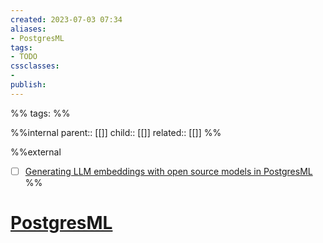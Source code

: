 ```yaml
---
created: 2023-07-03 07:34
aliases: 
- PostgresML
tags:
- TODO
cssclasses:
- 
publish:
---
```


%% 
tags: 
%%

%%internal
parent:: [[]]
child:: [[]]
related:: [[]]
%%

%%external
- [ ] [Generating LLM embeddings with open source models in PostgresML](https://postgresml.org/blog/generating-llm-embeddings-with-open-source-models-in-postgresml)
%%

# [PostgresML](https://github.com/postgresml/postgresml)
